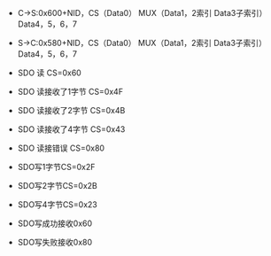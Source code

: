 - C->S:0x600+NID，CS（Data0） MUX（Data1，2索引 Data3子索引）Data4，5，6，7

- S->C:0x580+NID，CS（Data0） MUX（Data1，2索引 Data3子索引）Data4，5，6，7



- SDO 读 CS=0x60

- SDO 读接收了1字节 CS=0x4F

- SDO 读接收了2字节 CS=0x4B

- SDO 读接收了4字节 CS=0x43

- SDO 读接错误 CS=0x80



- SDO写1字节CS=0x2F

- SDO写2字节CS=0x2B

- SDO写4字节CS=0x23

- SDO写成功接收0x60

- SDO写失败接收0x80
